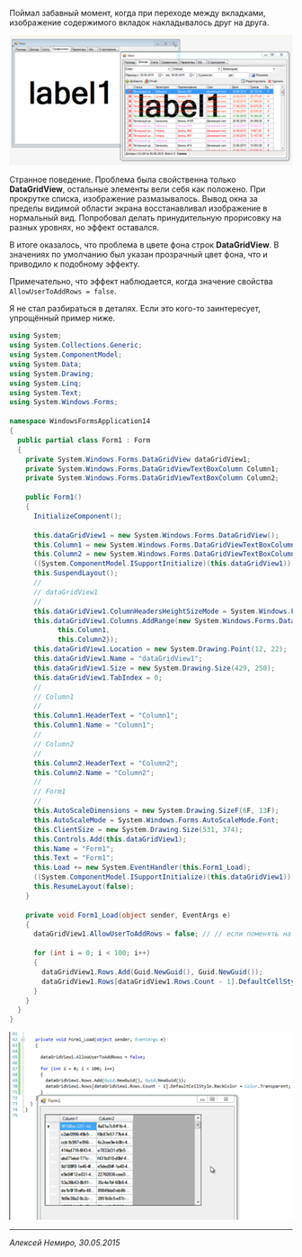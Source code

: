 ﻿Поймал забавный момент, когда при переходе между вкладками, изображение содержимого вкладок накладывалось друг на друга. 

![Снимок](000-001.png)

Странное поведение. 
Проблема была свойственна только **DataGridView**, остальные элементы вели себя как положено. 
При прокрутке списка, изображение размазывалось. 
Вывод окна за пределы видимой области экрана восстанавливал изображение в нормальный вид. 
Попробовал делать принудительную прорисовку на разных уровнях, но эффект оставался.

В итоге оказалось, что проблема в цвете фона строк **DataGridView**. 
В значениях по умолчанию был указан прозрачный цвет фона, что и приводило к подобному эффекту. 

Примечательно, что эффект наблюдается, когда значение свойства ``AllowUserToAddRows = false``.

Я не стал разбираться в деталях. Если это кого-то заинтересует, упрощённый пример ниже.

```C#
using System;
using System.Collections.Generic;
using System.ComponentModel;
using System.Data;
using System.Drawing;
using System.Linq;
using System.Text;
using System.Windows.Forms;

namespace WindowsFormsApplication14
{
  public partial class Form1 : Form
  {
    private System.Windows.Forms.DataGridView dataGridView1;
    private System.Windows.Forms.DataGridViewTextBoxColumn Column1;
    private System.Windows.Forms.DataGridViewTextBoxColumn Column2;

    public Form1()
    {
      InitializeComponent();

      this.dataGridView1 = new System.Windows.Forms.DataGridView();
      this.Column1 = new System.Windows.Forms.DataGridViewTextBoxColumn();
      this.Column2 = new System.Windows.Forms.DataGridViewTextBoxColumn();
      ((System.ComponentModel.ISupportInitialize)(this.dataGridView1)).BeginInit();
      this.SuspendLayout();
      // 
      // dataGridView1
      // 
      this.dataGridView1.ColumnHeadersHeightSizeMode = System.Windows.Forms.DataGridViewColumnHeadersHeightSizeMode.AutoSize;
      this.dataGridView1.Columns.AddRange(new System.Windows.Forms.DataGridViewColumn[] {
            this.Column1,
            this.Column2});
      this.dataGridView1.Location = new System.Drawing.Point(12, 22);
      this.dataGridView1.Name = "dataGridView1";
      this.dataGridView1.Size = new System.Drawing.Size(429, 250);
      this.dataGridView1.TabIndex = 0;
      // 
      // Column1
      // 
      this.Column1.HeaderText = "Column1";
      this.Column1.Name = "Column1";
      // 
      // Column2
      // 
      this.Column2.HeaderText = "Column2";
      this.Column2.Name = "Column2";
      // 
      // Form1
      // 
      this.AutoScaleDimensions = new System.Drawing.SizeF(6F, 13F);
      this.AutoScaleMode = System.Windows.Forms.AutoScaleMode.Font;
      this.ClientSize = new System.Drawing.Size(531, 374);
      this.Controls.Add(this.dataGridView1);
      this.Name = "Form1";
      this.Text = "Form1";
      this.Load += new System.EventHandler(this.Form1_Load);
      ((System.ComponentModel.ISupportInitialize)(this.dataGridView1)).EndInit();
      this.ResumeLayout(false);
    }

    private void Form1_Load(object sender, EventArgs e)
    {
      dataGridView1.AllowUserToAddRows = false; // // если поменять на true, то все будет нормально

      for (int i = 0; i < 100; i++)
      {
        dataGridView1.Rows.Add(Guid.NewGuid(), Guid.NewGuid());
        dataGridView1.Rows[dataGridView1.Rows.Count - 1].DefaultCellStyle.BackColor = Color.Transparent;
      }
    }
  }
}
```

![Анимация](000-002.gif)

___
_Алексей Немиро, 30.05.2015_